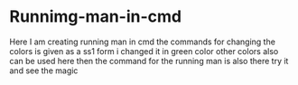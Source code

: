 # Runnimg-man-in-cmd
Here I am creating running man in cmd
the commands for changing the colors is given as a ss1 form
i changed it in green color
other colors also can be used here
then the command for the running man is also there 
try it and see the magic
